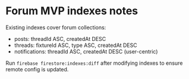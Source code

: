 # Forum MVP indexes notes

Existing indexes cover forum collections:
- posts: threadId ASC, createdAt DESC
- threads: fixtureId ASC, type ASC, createdAt DESC
- notifications: threadId ASC, createdAt DESC (user-centric)

Run `firebase firestore:indexes:diff` after modifying indexes to ensure remote config is updated.
